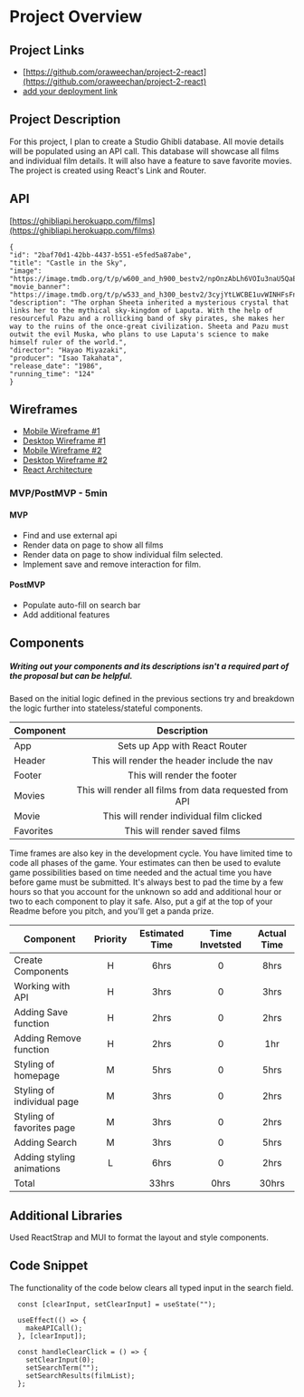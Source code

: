 # Project Overview

## Project Links

- [https://github.com/oraweechan/project-2-react](https://github.com/oraweechan/project-2-react)
- [add your deployment link]()

## Project Description

For this project, I plan to create a Studio Ghibli database. All movie details will be populated using an API call. This database will showcase all films and individual film details. It will also have a feature to save favorite movies. The project is created using React's Link and Router.

## API



[https://ghibliapi.herokuapp.com/films](https://ghibliapi.herokuapp.com/films)

```
{
"id": "2baf70d1-42bb-4437-b551-e5fed5a87abe",
"title": "Castle in the Sky",
"image": "https://image.tmdb.org/t/p/w600_and_h900_bestv2/npOnzAbLh6VOIu3naU5QaEcTepo.jpg",
"movie_banner": "https://image.tmdb.org/t/p/w533_and_h300_bestv2/3cyjYtLWCBE1uvWINHFsFnE8LUK.jpg",
"description": "The orphan Sheeta inherited a mysterious crystal that links her to the mythical sky-kingdom of Laputa. With the help of resourceful Pazu and a rollicking band of sky pirates, she makes her way to the ruins of the once-great civilization. Sheeta and Pazu must outwit the evil Muska, who plans to use Laputa's science to make himself ruler of the world.",
"director": "Hayao Miyazaki",
"producer": "Isao Takahata",
"release_date": "1986",
"running_time": "124"
}
```


## Wireframes

- [Mobile Wireframe #1](https://res.cloudinary.com/orawee/image/upload/v1635530586/StudioGhibli/X_-_1_nknprr.png)
- [Desktop Wireframe #1](https://res.cloudinary.com/orawee/image/upload/v1635530596/StudioGhibli/Studio_Ghibli_3_nxjcax.jpg)
- [Mobile Wireframe #2](https://res.cloudinary.com/orawee/image/upload/v1635530596/StudioGhibli/Studio_Ghibli_1_fftkxx.jpg)
- [Desktop Wireframe #2](https://res.cloudinary.com/orawee/image/upload/v1635530596/StudioGhibli/Studio_Ghibli_2_ra7c8v.jpg)
- [React Architecture](https://res.cloudinary.com/orawee/image/upload/v1635533557/StudioGhibli/Studio_Ghibli_4_qvdnz9.jpg)


### MVP/PostMVP - 5min


#### MVP 
- Find and use external api 
- Render data on page to show all films
- Render data on page to show individual film selected.
- Implement save and remove interaction for film.

#### PostMVP 

- Populate auto-fill on search bar
- Add additional features 

## Components
##### Writing out your components and its descriptions isn't a required part of the proposal but can be helpful.

Based on the initial logic defined in the previous sections try and breakdown the logic further into stateless/stateful components. 

| Component | Description | 
| --- | :---: |  
| App | Sets up App with React Router| 
| Header | This will render the header include the nav | 
| Footer | This will render the footer | 
| Movies | This will render all films from data requested from API | 
| Movie | This will render individual film clicked | 
| Favorites | This will render saved films | 


Time frames are also key in the development cycle.  You have limited time to code all phases of the game.  Your estimates can then be used to evalute game possibilities based on time needed and the actual time you have before game must be submitted. It's always best to pad the time by a few hours so that you account for the unknown so add and additional hour or two to each component to play it safe. Also, put a gif at the top of your Readme before you pitch, and you'll get a panda prize.

| Component | Priority | Estimated Time | Time Invetsted | Actual Time |
| --- | :---: |  :---: | :---: | :---: |
| Create Components| H | 6hrs| 0 | 8hrs |
| Working with API | H | 3hrs| 0 | 3hrs |
| Adding Save function | H | 2hrs| 0 | 2hrs |
| Adding Remove function | H | 2hrs| 0 | 1hr |
| Styling of homepage| M | 5hrs| 0 | 5hrs |
| Styling of individual page| M | 3hrs| 0 | 2hrs |
| Styling of favorites page| M | 3hrs| 0 | 2hrs |
| Adding Search | M | 3hrs| 0 | 5hrs |
| Adding styling animations| L | 6hrs| 0 | 2hrs |
| Total |  | 33hrs| 0hrs | 30hrs |

## Additional Libraries
 Used ReactStrap and MUI to format the layout and style components.

## Code Snippet

The functionality of the code below clears all typed input in the search field.

```
  const [clearInput, setClearInput] = useState("");

  useEffect(() => {
    makeAPICall();
  }, [clearInput]);

  const handleClearClick = () => {
    setClearInput(0);
    setSearchTerm("");
    setSearchResults(filmList);
  };
```
